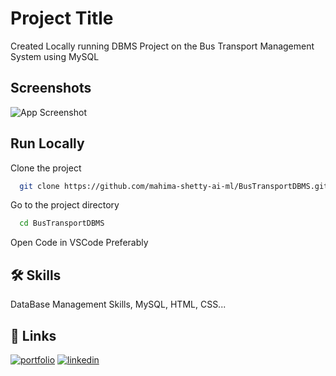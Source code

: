 
# Project Title

Created Locally running DBMS Project on the Bus Transport Management System using MySQL

## Screenshots

![App Screenshot]()

  
## Run Locally

Clone the project

```bash
  git clone https://github.com/mahima-shetty-ai-ml/BusTransportDBMS.git
```

Go to the project directory

```bash
  cd BusTransportDBMS
```

Open Code in VSCode Preferably 

  
## 🛠 Skills
DataBase Management Skills, MySQL, HTML, CSS...

  
## 🔗 Links
[![portfolio](https://img.shields.io/badge/my_portfolio-000?style=for-the-badge&logo=ko-fi&logoColor=white)](https://katherinempeterson.com/)
[![linkedin](https://img.shields.io/badge/linkedin-0A66C2?style=for-the-badge&logo=linkedin&logoColor=white)](https://www.linkedin.com/)


  
